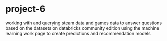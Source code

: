 # project-6
working with and querying steam data and games data to answer questions based on the datasets  on databricks community edition using the machine learning work page to create predictions and recommendation models

